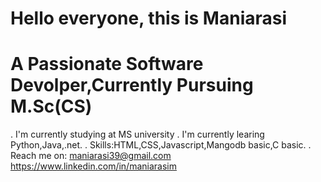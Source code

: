 # Hello everyone, this is Maniarasi
# A Passionate Software Devolper,Currently Pursuing M.Sc(CS)
 . I'm currently studying at MS university
 . I'm currently learing Python,Java,.net.
 . Skills:HTML,CSS,Javascript,Mangodb basic,C basic.
 . Reach me on: maniarasi39@gmail.com
 https://www.linkedin.com/in/maniarasim
